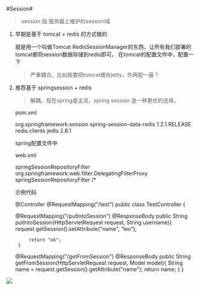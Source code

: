 #Session#
> session 指 服务器上维护的session域

1. 早期是基于 tomcat + redis 的方式做的
	
	就是用一个叫做Tomcat RedisSessionManager的东西，让所有我们部署的tomcat都将session数据存储到redis即可。
	在tomcat的配置文件中，配置一下

	> 严重耦合。比如我要把tomcat缓存jetty，你再配一遍？

2. 推荐基于 springsession + redis

	> 解耦。现在spring是主流，spring session 是一种更优的选择。
	
	
	pom.xml
	
	<dependency>
	  <groupId>org.springframework.session</groupId>
	  <artifactId>spring-session-data-redis</artifactId>
	  <version>1.2.1.RELEASE</version>
	</dependency>
	<dependency>
	  <groupId>redis.clients</groupId>
	  <artifactId>jedis</artifactId>
	  <version>2.8.1</version>
	</dependency>
	
	spring配置文件中
	
	<bean id="redisHttpSessionConfiguration"
	     class="org.springframework.session.data.redis.config.annotation.web.http.RedisHttpSessionConfiguration">
	    <property name="maxInactiveIntervalInSeconds" value="600"/>
	</bean>
	
	<bean id="jedisPoolConfig" class="redis.clients.jedis.JedisPoolConfig">
	    <property name="maxTotal" value="100" />
	    <property name="maxIdle" value="10" />
	</bean>
	
	<bean id="jedisConnectionFactory"
	      class="org.springframework.data.redis.connection.jedis.JedisConnectionFactory" destroy-method="destroy">
	    <property name="hostName" value="${redis_hostname}"/>
	    <property name="port" value="${redis_port}"/>
	    <property name="password" value="${redis_pwd}" />
	    <property name="timeout" value="3000"/>
	    <property name="usePool" value="true"/>
	    <property name="poolConfig" ref="jedisPoolConfig"/>
	</bean>
	
	web.xml
	
	<filter>
	    <filter-name>springSessionRepositoryFilter</filter-name>
	    <filter-class>org.springframework.web.filter.DelegatingFilterProxy</filter-class>
	</filter>
	<filter-mapping>
	    <filter-name>springSessionRepositoryFilter</filter-name>
	    <url-pattern>/*</url-pattern>
	</filter-mapping>
	
	示例代码
	
	@Controller
	@RequestMapping("/test")
	public class TestController {
	
	@RequestMapping("/putIntoSession")
	@ResponseBody
	    public String putIntoSession(HttpServletRequest request, String username){
	        request.getSession().setAttribute("name",  “leo”);
	
	        return "ok";
	    }
	
	@RequestMapping("/getFromSession")
	@ResponseBody
	    public String getFromSession(HttpServletRequest request, Model model){
	        String name = request.getSession().getAttribute("name");
	        return name;
	    }
	}
 

![](https://i.imgur.com/iPQwmuo.png)